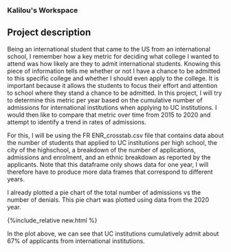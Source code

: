 ### Kalilou's Workspace
## Project description 
Being an international student that came to the US from an international school, I remember how a key metric for deciding what college I wanted to attend was how likely are they to admit international students. Knowing this piece of information tells me whether or not I have a chance to be admitted to this specific college and whether I should even apply to the college. It is important because it allows the students to focus their effort and attention to school where they stand a chance to be admitted. In this project, I will try to determine this metric per year based on the cumulative number of admissions for international institutions when applying to UC institutions. I would then like to compare that metric over time from 2015 to 2020 and attempt to identify a trend in rates of admissions.

For this, I will be using the FR ENR_crosstab.csv file that contains data about the number of students that applied to UC institutions per high school, the city of the highschool, a breakdown of the number of applications, admissions and enrolment, and an ethnic breakdown as reported by the applicants. Note that this dataframe only shows data for one year, I will therefore have to produce more data frames that correspond to different years.

I already plotted a pie chart of the total number of admissions vs the number of denials. This pie chart was plotted using data from the 2020 year.

{%include_relative new.html %}

In the plot above, we can see that UC institutions cumulatively admit about 67% of applicants from international institutions.

